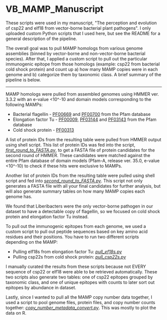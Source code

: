 # VB_MAMP_Manuscript
These scripts were used in my manuscript, "The perception and evolution of csp22 and elf18 from vector-borne bacterial plant pathogens".  I only uploaded custom Python scripts that I used here, but see the README for a general description of the pipeline. 


The overall goal was to pull MAMP homologs from various genome assemblies (binned by vector-borne and non-vector-borne bacterial species). After that, I applied a custom script to pull out the particular immunogenic epitope from those homologs (example: csp22 from bacterial cold shock protein) and count up a) how many MAMP copies were in each genome and b) categorize them by taxonomic class. A brief summary of the pipeline is below. 

---

MAMP homologs were pulled from assembled genomes using HMMER ver. 3.3.2 with an e-value <10^-10 and domain models corresponding to the following MAMPs:
- Bacterial flagellin - [PF00669](https://www.ebi.ac.uk/interpro/entry/pfam/PF00669/structure/PDB/) and [PF00700](https://www.ebi.ac.uk/interpro/entry/pfam/PF00700/) from the Pfam database
- Elongation factor Tu - [PF00009](https://www.ebi.ac.uk/interpro/entry/pfam/PF00009/), [PF03144](https://www.ebi.ac.uk/interpro/entry/pfam/PF03144/) and [PF03143](https://www.ebi.ac.uk/interpro/entry/pfam/PF03143/https://www.ebi.ac.uk/interpro/entry/pfam/PF03143/) from the Pfam database
- Cold shock protein - [PF00313](https://www.ebi.ac.uk/interpro/entry/pfam/PF00313/)

A list of protein IDs from the resulting table were pulled from HMMER output using shell script. This list of protein IDs was fed into the script, [_first_round_to_FASTA.py_](first_round_to_FASTA.py), to get a FASTA file of protein candidates for the second round of HMMER. These candidates were matched against the entire Pfam database of domain models (Pfam-A, release ver. 35.0, e-value <10^-10) to check if these hits were exclusive to MAMPs. 

Another list of protein IDs from the resulting table were pulled using shell script and fed into [_second_round_to_FASTA.py_](second_round_to_FASTA.py). This script not only generates a FASTA file with all your final candidates for further analysis, but will also generate summary tables on how many MAMP copies each genome has. 

We found that Liberibacters were the only vector-borne pathogen in our dataset to have a detectable copy of flagellin, so we focused on cold shock protein and elongation factor Tu instead. 

To pull out the immunogenic epitopes from each genome, we used a custom script to pull out peptide sequences based on key amino acid residues and their positions. You have to run two different scripts depending on the MAMP:
- Pulling elf18s from elongation factor Tu: [_pull_ef18s.py_](pull_elf18s.py)
- Pulling csp22s from cold shock protein: [_pull_csp22s.py_](pull_csp22s.py)
  
I manually curated the results from these scripts because not EVERY sequence of csp22 or elf18 were able to be retrieved automatically. These two scripts also generate two tables: one of csp22 epitopes grouped by taxonomic class, and one of unique epitopes with counts to later sort out epitopes by abundance in dataset. 

Lastly, since I wanted to pull all the MAMP copy number data together, I used a script to pool genome files, protein files, and copy number counts together: [_copy_number_metadata_convert.py_](copy_number_metadata_convert.py). This was mostly to plot the data on R. 
